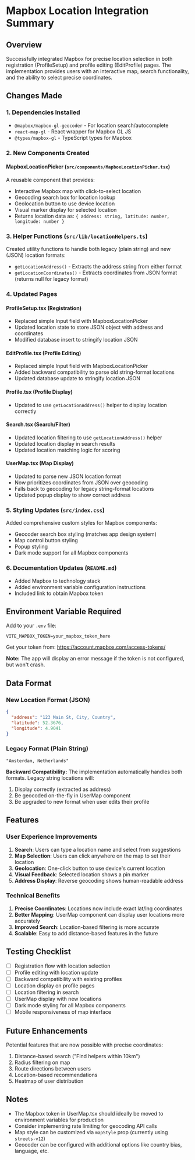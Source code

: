 # Mapbox Location Integration Summary

## Overview
Successfully integrated Mapbox for precise location selection in both registration (ProfileSetup) and profile editing (EditProfile) pages. The implementation provides users with an interactive map, search functionality, and the ability to select precise coordinates.

## Changes Made

### 1. Dependencies Installed
- `@mapbox/mapbox-gl-geocoder` - For location search/autocomplete
- `react-map-gl` - React wrapper for Mapbox GL JS
- `@types/mapbox-gl` - TypeScript types for Mapbox

### 2. New Components Created

#### **MapboxLocationPicker** (`src/components/MapboxLocationPicker.tsx`)
A reusable component that provides:
- Interactive Mapbox map with click-to-select location
- Geocoding search box for location lookup
- Geolocation button to use device location
- Visual marker display for selected location
- Returns location data as: `{ address: string, latitude: number, longitude: number }`

### 3. Helper Functions (`src/lib/locationHelpers.ts`)
Created utility functions to handle both legacy (plain string) and new (JSON) location formats:
- `getLocationAddress()` - Extracts the address string from either format
- `getLocationCoordinates()` - Extracts coordinates from JSON format (returns null for legacy format)

### 4. Updated Pages

#### **ProfileSetup.tsx** (Registration)
- Replaced simple Input field with MapboxLocationPicker
- Updated location state to store JSON object with address and coordinates
- Modified database insert to stringify location JSON

#### **EditProfile.tsx** (Profile Editing)
- Replaced simple Input field with MapboxLocationPicker
- Added backward compatibility to parse old string-format locations
- Updated database update to stringify location JSON

#### **Profile.tsx** (Profile Display)
- Updated to use `getLocationAddress()` helper to display location correctly

#### **Search.tsx** (Search/Filter)
- Updated location filtering to use `getLocationAddress()` helper
- Updated location display in search results
- Updated location matching logic for scoring

#### **UserMap.tsx** (Map Display)
- Updated to parse new JSON location format
- Now prioritizes coordinates from JSON over geocoding
- Falls back to geocoding for legacy string-format locations
- Updated popup display to show correct address

### 5. Styling Updates (`src/index.css`)
Added comprehensive custom styles for Mapbox components:
- Geocoder search box styling (matches app design system)
- Map control button styling
- Popup styling
- Dark mode support for all Mapbox components

### 6. Documentation Updates (`README.md`)
- Added Mapbox to technology stack
- Added environment variable configuration instructions
- Included link to obtain Mapbox token

## Environment Variable Required

Add to your `.env` file:
```env
VITE_MAPBOX_TOKEN=your_mapbox_token_here
```

Get your token from: https://account.mapbox.com/access-tokens/

**Note:** The app will display an error message if the token is not configured, but won't crash.

## Data Format

### New Location Format (JSON)
```json
{
  "address": "123 Main St, City, Country",
  "latitude": 52.3676,
  "longitude": 4.9041
}
```

### Legacy Format (Plain String)
```
"Amsterdam, Netherlands"
```

**Backward Compatibility:** The implementation automatically handles both formats. Legacy string locations will:
1. Display correctly (extracted as address)
2. Be geocoded on-the-fly in UserMap component
3. Be upgraded to new format when user edits their profile

## Features

### User Experience Improvements
1. **Search**: Users can type a location name and select from suggestions
2. **Map Selection**: Users can click anywhere on the map to set their location
3. **Geolocation**: One-click button to use device's current location
4. **Visual Feedback**: Selected location shows a pin marker
5. **Address Display**: Reverse geocoding shows human-readable address

### Technical Benefits
1. **Precise Coordinates**: Locations now include exact lat/lng coordinates
2. **Better Mapping**: UserMap component can display user locations more accurately
3. **Improved Search**: Location-based filtering is more accurate
4. **Scalable**: Easy to add distance-based features in the future

## Testing Checklist

- [ ] Registration flow with location selection
- [ ] Profile editing with location update
- [ ] Backward compatibility with existing profiles
- [ ] Location display on profile pages
- [ ] Location filtering in search
- [ ] UserMap display with new locations
- [ ] Dark mode styling for all Mapbox components
- [ ] Mobile responsiveness of map interface

## Future Enhancements

Potential features that are now possible with precise coordinates:
1. Distance-based search ("Find helpers within 10km")
2. Radius filtering on map
3. Route directions between users
4. Location-based recommendations
5. Heatmap of user distribution

## Notes

- The Mapbox token in UserMap.tsx should ideally be moved to environment variables for production
- Consider implementing rate limiting for geocoding API calls
- Map style can be customized via `mapStyle` prop (currently using `streets-v12`)
- Geocoder can be configured with additional options like country bias, language, etc.

